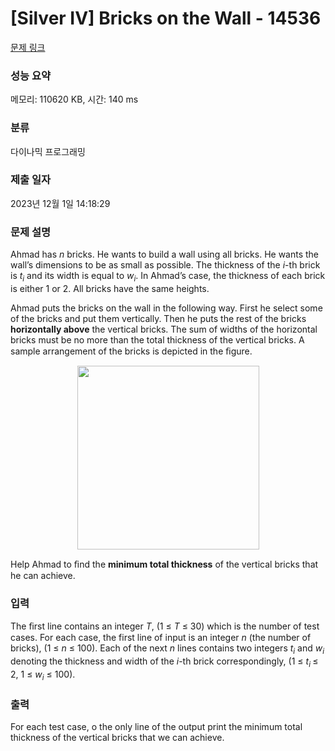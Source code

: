 # [Silver IV] Bricks on the Wall - 14536 

[문제 링크](https://www.acmicpc.net/problem/14536) 

### 성능 요약

메모리: 110620 KB, 시간: 140 ms

### 분류

다이나믹 프로그래밍

### 제출 일자

2023년 12월 1일 14:18:29

### 문제 설명

<p>Ahmad has <em>n</em> bricks. He wants to build a wall using all bricks. He wants the wall’s dimensions to be as small as possible. The thickness of the <em>i</em>-th brick is <em>t<sub>i</sub></em> and its width is equal to <em>w<sub>i</sub></em>. In Ahmad’s case, the thickness of each brick is either 1 or 2. All bricks have the same heights.</p>

<p>Ahmad puts the bricks on the wall in the following way. First he select some of the bricks and put them vertically. Then he puts the rest of the bricks <strong>horizontally above</strong> the vertical bricks. The sum of widths of the horizontal bricks must be no more than the total thickness of the vertical bricks. A sample arrangement of the bricks is depicted in the ﬁgure.</p>

<p style="text-align: center;"><img alt="" src="https://onlinejudgeimages.s3-ap-northeast-1.amazonaws.com/problem/14536/1.png" style="height:294px; width:291px"></p>

<p>Help Ahmad to ﬁnd the <strong>minimum total thickness</strong> of the vertical bricks that he can achieve.</p>

### 입력 

 <p>The ﬁrst line contains an integer <em>T</em>, (1 ≤ <em>T</em> ≤ 30) which is the number of test cases. For each case, the first line of input is an integer <em>n</em> (the number of bricks), (1 ≤ <em>n</em> ≤ 100). Each of the next <em>n</em> lines contains two integers <em>t<sub>i</sub></em> and <em>w<sub>i</sub></em> denoting the thickness and width of the <em>i</em>-th brick correspondingly, (1 ≤ <em>t<sub>i </sub></em>≤ 2, 1 ≤ <em>w<sub>i</sub></em> ≤ 100).</p>

### 출력 

 <p>For each test case, o the only line of the output print the minimum total thickness of the vertical bricks that we can achieve.</p>


